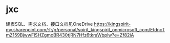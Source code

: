 # jxc

建表SQL、需求文档、接口文档见OneDrive
https://kingspirit-my.sharepoint.com/:f:/g/personal/spirit_kingspirit_onmicrosoft_com/EtdncTmZ159BjwwFlSHZgmoBR430tjRN7Hfz6tkraWbplw?e=Zf82iA
